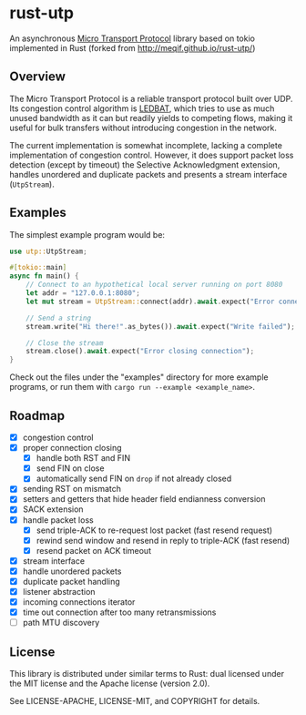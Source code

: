 # rust-utp

An asynchronous [Micro Transport Protocol](http://www.bittorrent.org/beps/bep_0029.html)
library based on tokio implemented in Rust (forked from http://meqif.github.io/rust-utp/)

## Overview

The Micro Transport Protocol is a reliable transport protocol built over
UDP. Its congestion control algorithm is
[LEDBAT](http://tools.ietf.org/html/rfc6817), which tries to use as much unused
bandwidth as it can but readily yields to competing flows, making it useful for
bulk transfers without introducing congestion in the network.

The current implementation is somewhat incomplete, lacking a complete implementation of congestion
control. However, it does support packet loss detection (except by timeout) the
Selective Acknowledgment extension, handles unordered and duplicate packets and
presents a stream interface (`UtpStream`).

## Examples

The simplest example program would be:

```rust
use utp::UtpStream;

#[tokio::main]
async fn main() {
    // Connect to an hypothetical local server running on port 8080
    let addr = "127.0.0.1:8080";
    let mut stream = UtpStream::connect(addr).await.expect("Error connecting to remote peer");

    // Send a string
    stream.write("Hi there!".as_bytes()).await.expect("Write failed");

    // Close the stream
    stream.close().await.expect("Error closing connection");
}
```

Check out the files under the "examples" directory for more example programs, or run them with `cargo run --example <example_name>`.

## Roadmap

- [x] congestion control
- [x] proper connection closing
    - [x] handle both RST and FIN
    - [x] send FIN on close
    - [x] automatically send FIN on `drop` if not already closed
- [x] sending RST on mismatch
- [x] setters and getters that hide header field endianness conversion
- [x] SACK extension
- [x] handle packet loss
    - [x] send triple-ACK to re-request lost packet (fast resend request)
    - [x] rewind send window and resend in reply to triple-ACK (fast resend)
    - [x] resend packet on ACK timeout
- [x] stream interface
- [x] handle unordered packets
- [x] duplicate packet handling
- [x] listener abstraction
- [x] incoming connections iterator
- [x] time out connection after too many retransmissions
- [ ] path MTU discovery

## License

This library is distributed under similar terms to Rust: dual licensed under the MIT license and the Apache license (version 2.0).

See LICENSE-APACHE, LICENSE-MIT, and COPYRIGHT for details.
